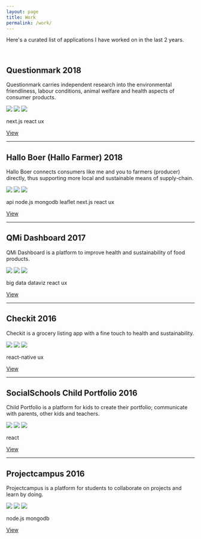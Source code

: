 ```yaml
---
layout: page
title: Work
permalink: /work/
---
```


Here's a curated list of applications I have worked on in the last 2 years.

<br/>

<h2>
  Questionmark
  <span class="post-meta pull-right">2018</span>
</h2>

Questionmark carries independent research into the environmental friendliness, labour conditions, animal welfare and health aspects of consumer products.

<img class="img-portfolio" src="https://placeholdit.co//i/400x300?&bg=ddd&fc=888&text=image">
<img class="img-portfolio" src="https://placeholdit.co//i/400x300?&bg=ddd&fc=888&text=image">
<img class="img-portfolio" src="https://placeholdit.co//i/400x300?&bg=ddd&fc=888&text=image">

<p>
  <span class="tag">next.js</span>
  <span class="tag">react</span>
  <span class="tag">ux</span>
</p>

<a href="https://www.thequestionmark.org/">View</a>

---

<h2>
  Hallo Boer (Hallo Farmer)
  <span class="post-meta pull-right">2018</span>
</h2>

Hallo Boer connects consumers like me and you to farmers (producer) directly, thus supporting more local and sustainable means of supply-chain.

<img class="img-portfolio" src="https://placeholdit.co//i/400x300?&bg=ddd&fc=888&text=image">
<img class="img-portfolio" src="https://placeholdit.co//i/400x300?&bg=ddd&fc=888&text=image">
<img class="img-portfolio" src="https://placeholdit.co//i/400x300?&bg=ddd&fc=888&text=image">

<p>
  <span class="tag">api</span>
  <span class="tag">node.js</span>
  <span class="tag">mongodb</span>
  <span class="tag">leaflet</span>
  <span class="tag">next.js</span>
  <span class="tag">react</span>
  <span class="tag">ux</span>
</p>

<a href="https://www.halloboer.org/">View</a>

---

<h2>
  QMi Dashboard
  <span class="post-meta pull-right">2017</span>
</h2>

QMi Dashboard is a platform to improve health and sustainability of food products.

<img class="img-portfolio" src="https://placeholdit.co//i/400x300?&bg=ddd&fc=888&text=image">
<img class="img-portfolio" src="https://placeholdit.co//i/400x300?&bg=ddd&fc=888&text=image">
<img class="img-portfolio" src="https://placeholdit.co//i/400x300?&bg=ddd&fc=888&text=image">

<p>
  <span class="tag">big data</span>
  <span class="tag">dataviz</span>
  <span class="tag">react</span>
  <span class="tag">ux</span>
</p>

<a href="https://www.qmintelligence.com/product-performance-dashboard/">View</a>

---

<h2>
  Checkit
  <span class="post-meta pull-right">2016</span>
</h2>

Checkit is a grocery listing app with a fine touch to health and sustainability.

<img class="img-portfolio" src="https://placeholdit.co//i/400x300?&bg=ddd&fc=888&text=image">
<img class="img-portfolio" src="https://placeholdit.co//i/400x300?&bg=ddd&fc=888&text=image">
<img class="img-portfolio" src="https://placeholdit.co//i/400x300?&bg=ddd&fc=888&text=image">

<p>
  <span class="tag">react-native</span>
  <span class="tag">ux</span>
</p>

<a href="https://www.thequestionmark.org/blog/questionmark-lanceert-de-app-checkit">View</a>

---

<h2>
  SocialSchools Child Portfolio
  <span class="post-meta pull-right">2016</span>
</h2>

Child Portfolio is a platform for kids to create their portfolio; communicate with parents, other kids and teachers.

<img class="img-portfolio" src="https://placeholdit.co//i/400x300?&bg=ddd&fc=888&text=image">
<img class="img-portfolio" src="https://placeholdit.co//i/400x300?&bg=ddd&fc=888&text=image">
<img class="img-portfolio" src="https://placeholdit.co//i/400x300?&bg=ddd&fc=888&text=image">

<p>
  <span class="tag">react</span>
</p>

<a href="https://www.socialschools.nl/leerlingportfolio/">View</a>

---

<h2>
  Projectcampus
  <span class="post-meta pull-right">2016</span>
</h2>

Projectcampus is a platform for students to collaborate on projects and learn by doing.

<img class="img-portfolio" src="https://placeholdit.co//i/400x300?&bg=ddd&fc=888&text=image">
<img class="img-portfolio" src="https://placeholdit.co//i/400x300?&bg=ddd&fc=888&text=image">
<img class="img-portfolio" src="https://placeholdit.co//i/400x300?&bg=ddd&fc=888&text=image">

<p>
  <span class="tag">node.js</span>
  <span class="tag">mongodb</span>
</p>

<a href="https://about.projectcamp.us/">View</a>
